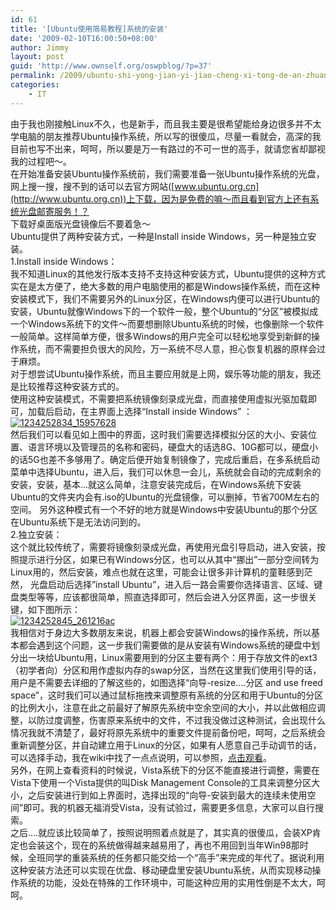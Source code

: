 ```yaml
---
id: 61
title: '[Ubuntu使用简易教程]系统的安装'
date: '2009-02-10T16:00:50+08:00'
author: Jimmy
layout: post
guid: 'http://www.ownself.org/oswpblog/?p=37'
permalink: /2009/ubuntu-shi-yong-jian-yi-jiao-cheng-xi-tong-de-an-zhuang.html
categories:
    - IT
---
```


 由于我也刚接触Linux不久，也是新手，而且我主要是很希望能给身边很多并不太学电脑的朋友推荐Ubuntu操作系统，所以写的很傻瓜，尽量一看就会，高深的我目前也写不出来，呵呵，所以要是万一有路过的不可一世的高手，就请您省却鄙视我的过程吧～。   
 在开始准备安装Ubuntu操作系统前，我们需要准备一张Ubuntu操作系统的光盘，网上搜一搜，搜不到的话可以去官方网站([www.ubuntu.org.cn](http://www.ubuntu.org.cn))上下载，因为是免费的嘛～而且看到官方上还有系统光盘邮寄服务！？   
 下载好桌面版光盘镜像后不要着急～   
 Ubuntu提供了两种安装方式，一种是Install inside Windows，另一种是独立安装。   
 1.Install inside Windows：   
 我不知道Linux的其他发行版本支持不支持这种安装方式，Ubuntu提供的这种方式实在是太方便了，绝大多数的用户电脑使用的都是Windows操作系统，而在这种安装模式下，我们不需要另外的Linux分区，在Windows内便可以进行Ubuntu的安装，Ubuntu就像Windows下的一个软件一般，整个Ubuntu的“分区”被模拟成一个Windows系统下的文件～而要想删除Ubuntu系统的时候，也像删除一个软件一般简单。这样简单方便，很多Windows的用户完全可以轻松地享受到新鲜的操作系统，而不需要担负很大的风险，万一系统不尽人意，担心恢复机器的原样会过于麻烦。   
 对于想尝试Ubuntu操作系统，而且主要应用就是上网，娱乐等功能的朋友，我还是比较推荐这种安装方式的。   
 使用这种安装模式，不需要把系统镜像刻录成光盘，而直接使用虚拟光驱加载即可，加载后启动，在主界面上选择“Install inside Windows” ：   
[![1234252834_15957628](http://www.ownself.org/blog/wp-content/uploads/2012/04/1234252834_15957628_thumb.jpg "1234252834_15957628")](http://www.ownself.org/blog/wp-content/uploads/2012/04/1234252834_15957628.jpg)   
 然后我们可以看见如上图中的界面，这时我们需要选择模拟分区的大小、安装位置、语言环境以及管理员的名称和密码，硬盘大的话选8G、10G都可以，硬盘小的话5G也差不多够用了。确定后便开始复制镜像了，完成后重启，在多系统启动菜单中选择Ubuntu，进入后，我们可以休息一会儿，系统就会自动的完成剩余的安装，安装，基本…就这么简单，注意安装完成后，在Windows系统下安装Ubuntu的文件夹内会有.iso的Ubuntu的光盘镜像，可以删掉，节省700M左右的空间。 另外这种模式有一个不好的地方就是Windows中安装Ubuntu的那个分区在Ubuntu系统下是无法访问到的。   
 2.独立安装：   
 这个就比较传统了，需要将镜像刻录成光盘，再使用光盘引导启动，进入安装，按照提示进行分区，如果已有Windows分区，也可以从其中“挪出”一部分空间转为Linux用的，然后安装，难点也就在这里，可能会让很多非计算机的童鞋感到茫然， 光盘启动后选择”install Ubuntu”，进入后一路会需要你选择语言、区域、键盘类型等等，应该都很简单，照直选择即可，然后会进入分区界面，这一步很关键，如下图所示：   
[![1234252845_261216ac](http://www.ownself.org/blog/wp-content/uploads/2012/04/1234252845_261216ac_thumb.jpg "1234252845_261216ac")](http://www.ownself.org/blog/wp-content/uploads/2012/04/1234252845_261216ac.jpg)   
 我相信对于身边大多数朋友来说，机器上都会安装Windows的操作系统，所以基本都会遇到这个问题，这一步我们需要做的是从安装有Windows系统的硬盘中划分出一块给Ubuntu用，Linux需要用到的分区主要有两个：用于存放文件的ext3（初学者向）分区和用作虚拟内存的swap分区，当然在这里我们使用引导的话，用户是不需要去详细的了解这些的，如图选择“向导-resize….分区 and use freed space”，这时我们可以通过鼠标拖拽来调整原有系统的分区和用于Ubuntu的分区的比例大小，注意在此之前最好了解原先系统中空余空间的大小，并以此做相应调整，以防过度调整，伤害原来系统中的文件，不过我没做过这种测试，会出现什么情况我就不清楚了，最好将原先系统中的重要文件提前备份吧，呵呵，之后系统会重新调整分区，并自动建立用于Linux的分区，如果有人愿意自己手动调节的话，可以选择手动，我在wiki中找了一点点说明，可以参照，[点击观看](http://wiki.debian.org.hk/w/Partition_hard_disk_with_Ubuntu_desktop_8.10_Install)。   
 另外，在网上查看资料的时候说，Vista系统下的分区不能直接进行调整，需要在Vista下使用一个Vista提供的叫Disk Management Console的工具来调整分区大小，之后安装进行到如上界面时，选择出现的“向导-安装到最大的连续未使用空间”即可。我的机器无福消受Vista，没有试验过，需要更多信息，大家可以自行搜索。   
 之后….就应该比较简单了，按照说明照着点就是了，其实真的很傻瓜，会装XP肯定也会装这个，现在的系统做得越来越易用了，再也不用回到当年Win98那时候，全班同学的重装系统的任务都只能交给一个“高手”来完成的年代了。据说利用这种安装方法还可以实现在优盘、移动硬盘里安装Ubuntu系统，从而实现移动操作系统的功能，没处在特殊的工作环境中，可能这种应用的实用性倒是不太大，呵呵。